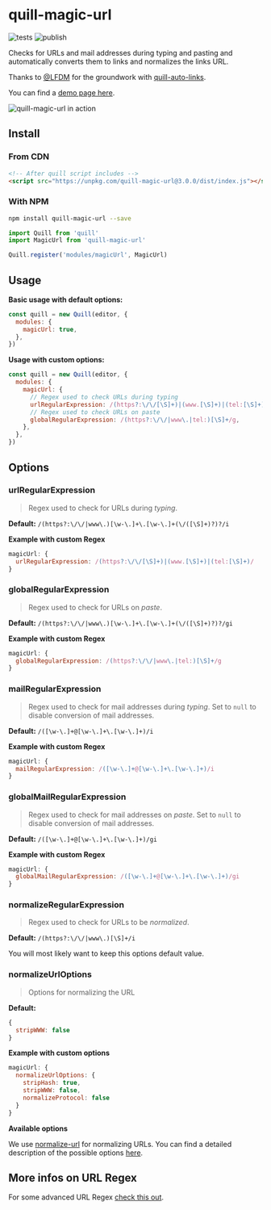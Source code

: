 # quill-magic-url

![tests](https://github.com/visualjerk/quill-magic-url/actions/workflows/tests.yml/badge.svg) ![publish](https://github.com/visualjerk/quill-magic-url/actions/workflows/publish.yml/badge.svg)

Checks for URLs and mail addresses during typing and pasting and automatically converts them to links and normalizes the links URL.

Thanks to [@LFDM](https://github.com/LFDM) for the groundwork with [quill-auto-links](https://github.com/SmallImprovements/quill-auto-links).

You can find a [demo page here](https://visualjerk.github.io/quill-magic-url/).

![quill-magic-url in action](https://github.com/visualjerk/quill-magic-url/blob/master/docs/quill-magic-url.gif?raw=true)

## Install

### From CDN

```html
<!-- After quill script includes -->
<script src="https://unpkg.com/quill-magic-url@3.0.0/dist/index.js"></script>
```

### With NPM

```bash
npm install quill-magic-url --save
```

```javascript
import Quill from 'quill'
import MagicUrl from 'quill-magic-url'

Quill.register('modules/magicUrl', MagicUrl)
```

## Usage

**Basic usage with default options:**

```javascript
const quill = new Quill(editor, {
  modules: {
    magicUrl: true,
  },
})
```

**Usage with custom options:**

```javascript
const quill = new Quill(editor, {
  modules: {
    magicUrl: {
      // Regex used to check URLs during typing
      urlRegularExpression: /(https?:\/\/[\S]+)|(www.[\S]+)|(tel:[\S]+)/,
      // Regex used to check URLs on paste
      globalRegularExpression: /(https?:\/\/|www\.|tel:)[\S]+/g,
    },
  },
})
```

## Options

### urlRegularExpression

> Regex used to check for URLs during _typing_.

**Default:** `/(https?:\/\/|www\.)[\w-\.]+\.[\w-\.]+(\/([\S]+)?)?/i`

**Example with custom Regex**

```javascript
magicUrl: {
  urlRegularExpression: /(https?:\/\/[\S]+)|(www.[\S]+)|(tel:[\S]+)/
}
```

### globalRegularExpression

> Regex used to check for URLs on _paste_.

**Default:** `/(https?:\/\/|www\.)[\w-\.]+\.[\w-\.]+(\/([\S]+)?)?/gi`

**Example with custom Regex**

```javascript
magicUrl: {
  globalRegularExpression: /(https?:\/\/|www\.|tel:)[\S]+/g
}
```

### mailRegularExpression

> Regex used to check for mail addresses during _typing_. Set to `null` to disable conversion of mail addresses.

**Default:** `/([\w-\.]+@[\w-\.]+\.[\w-\.]+)/i`

**Example with custom Regex**

```javascript
magicUrl: {
  mailRegularExpression: /([\w-\.]+@[\w-\.]+\.[\w-\.]+)/i
}
```

### globalMailRegularExpression

> Regex used to check for mail addresses on _paste_. Set to `null` to disable conversion of mail addresses.

**Default:** `/([\w-\.]+@[\w-\.]+\.[\w-\.]+)/gi`

**Example with custom Regex**

```javascript
magicUrl: {
  globalMailRegularExpression: /([\w-\.]+@[\w-\.]+\.[\w-\.]+)/gi
}
```

### normalizeRegularExpression

> Regex used to check for URLs to be _normalized_.

**Default:** `/(https?:\/\/|www\.)[\S]+/i`

You will most likely want to keep this options default value.

### normalizeUrlOptions

> Options for normalizing the URL

**Default:**

```javascript
{
  stripWWW: false
}
```

**Example with custom options**

```javascript
magicUrl: {
  normalizeUrlOptions: {
    stripHash: true,
    stripWWW: false,
    normalizeProtocol: false
  }
}
```

**Available options**

We use [normalize-url](https://github.com/sindresorhus/normalize-url) for normalizing URLs. You can find a detailed description of the possible options [here](https://github.com/sindresorhus/normalize-url#api).

## More infos on URL Regex

For some advanced URL Regex [check this out](https://mathiasbynens.be/demo/url-regex).
